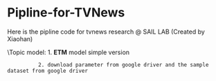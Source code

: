 # Pipline-for-TVNews
 Here is the pipline code for tvnews research @ SAIL LAB (Created by Xiaohan)
 
\Topic model: 1. **ETM** model simple version

              2. download parameter from google driver and the sample dataset from google driver

